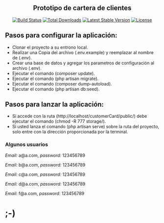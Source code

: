 <h2 align="center"> <strong>Prototipo de cartera de clientes</strong> </h2>

<p align="center">
<a href="https://travis-ci.org/laravel/framework"><img src="https://travis-ci.org/laravel/framework.svg" alt="Build Status"></a>
<a href="https://packagist.org/packages/laravel/framework"><img src="https://poser.pugx.org/laravel/framework/d/total.svg" alt="Total Downloads"></a>
<a href="https://packagist.org/packages/laravel/framework"><img src="https://poser.pugx.org/laravel/framework/v/stable.svg" alt="Latest Stable Version"></a>
<a href="https://packagist.org/packages/laravel/framework"><img src="https://poser.pugx.org/laravel/framework/license.svg" alt="License"></a>
</p>

## Pasos para configurar la aplicación:

- Clonar el proyecto a su entrono local.
- Realizar una Copia del archivo (.env.example) y reemplazar al nombre de (.env).
- Crear una base de datos y agregar los parametros de configuración al archivo (.env).
- Ejecutar el comando (composer update).
- Ejecutar el comando (php artisan migrate).
- Ejecutar el comando (composer dump-autoload).
- Ejecutar el comando (php artisan db:seed). 



## Pasos para  lanzar la aplicación:

- Si accede con la ruta (http://localhost/customerCard/public/) debe ejecutar el comando (chmod -R 777 storage/).
- Si usted lanza el comando (php artisan serve) sobre la ruta del proyecto, solo entre con la dirección proporcionada por la terminal.


<h3>Algunos usuarios</h3>
<p> <em>Email:</em> a@a.com, <em>password:</em> 123456789</p>
<p> <em>Email:</em> b@a.com, <em>password:</em> 123456789</p>
<p> <em>Email:</em> c@a.com, <em>password:</em> 123456789</p>
<p> <em>Email:</em> d@a.com, <em>password:</em> 123456789</p>
<p> <em>Email:</em> f@a.com, <em>password:</em> 123456789</p>


<p>
    <h1>;-)</h1>
</p>